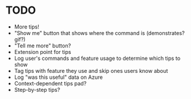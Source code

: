 # TODO

* More tips!
* "Show me" button that shows where the command is (demonstrates? gif?)
* "Tell me more" button?
* Extension point for tips
* Log user's commands and feature usage to determine which tips to show
* Tag tips with feature they use and skip ones users know about
* Log "was this useful" data on Azure
* Context-dependent tips pad?
* Step-by-step tips?